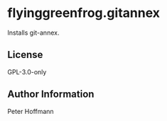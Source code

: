 flyinggreenfrog.gitannex
=========

Installs git-annex.

License
-------

GPL-3.0-only

Author Information
------------------

Peter Hoffmann
